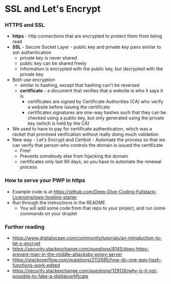 # SSL and Let's Encrypt

### HTTPS and SSL
- **https** - http connections that are encrypted to protect them from being read
- **SSL** - Secure Socket Layer - public key and private key pairs similar to ssh authentication
    - private key is never shared
    - public key can be shared freely
    - information is encrypted with the public key, but decrypted with the private key
- Both use encryption
    - similar to hashing, except that hashing can't be reversed
    - **certificate** - a document that verifies that a website is who it says it is
        - certificates are signed by Certificate Authorities (CA) who verify a website before issuing the certificate
        - certificates signatures are one-way hashes such that they can be checked using a public key,
          but only generated using the private key (which is held by the CA)
- We used to have to pay for certificate authentication, which was a racket that promised verification without really doing much validation
- New way - Let's Encrypt and Certbot - Automate the process so that we can verify that person who controls the domain is issued the certificate
    - Free!
    - Prevents somebody else from hijacking the domain
    - certificates only last 90 days, so you have to automate the renewal process

### How to serve your PWP in https
- Example code is at https://github.com/Deep-Dive-Coding-Fullstack-Licensing/pwp-hosting-starter
- Run through the instructions in the README
    - You will add some code from that repo to your project, and run some commands on your droplet

### Further reading
- https://www.digitalocean.com/community/tutorials/an-introduction-to-let-s-encrypt
- https://security.stackexchange.com/questions/8145/does-https-prevent-man-in-the-middle-attacksby-proxy-server
- https://stackoverflow.com/questions/2112685/how-do-one-way-hash-functions-work-edited
- https://security.stackexchange.com/questions/129126/why-is-it-not-possible-to-fake-a-digitalcertificate
